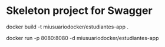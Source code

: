 # Skeleton project for Swagger


docker build -t miusuariodocker/estudiantes-app .

docker run -p 8080:8080 -d miusuariodocker/estudiantes-app